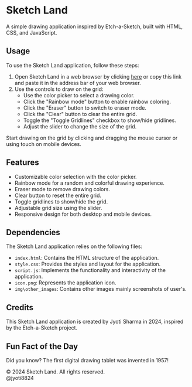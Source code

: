# Sketch Land

A simple drawing application inspired by Etch-a-Sketch, built with HTML, CSS, and JavaScript.

## Usage

To use the Sketch Land application, follow these steps:

1. Open Sketch Land in a web browser by clicking [here](https://github.com/jyoti8824/SketchLand.git) or copy this link and paste it in the address bar of your web browser.
2. Use the controls to draw on the grid:
   - Use the color picker to select a drawing color.
   - Click the "Rainbow mode" button to enable rainbow coloring.
   - Click the "Eraser" button to switch to eraser mode.
   - Click the "Clear" button to clear the entire grid.
   - Toggle the "Toggle Gridlines" checkbox to show/hide gridlines.
   - Adjust the slider to change the size of the grid.

Start drawing on the grid by clicking and dragging the mouse cursor or using touch on mobile devices.

## Features

- Customizable color selection with the color picker.
- Rainbow mode for a random and colorful drawing experience.
- Eraser mode to remove drawing colors.
- Clear button to reset the entire grid.
- Toggle gridlines to show/hide the grid.
- Adjustable grid size using the slider.
- Responsive design for both desktop and mobile devices.

## Dependencies

The Sketch Land application relies on the following files:

- `index.html`: Contains the HTML structure of the application.
- `style.css`: Provides the styles and layout for the application.
- `script.js`: Implements the functionality and interactivity of the application.
- `icon.png`: Represents the application icon.
- `img\other_images`: Contains other images mainly screenshots of user's.


## Credits

This Sketch Land application is created by Jyoti Sharma in 2024, inspired by the Etch-a-Sketch project.

## Fun Fact of the Day

Did you know? The first digital drawing tablet was invented in 1957!

© 2024 Sketch Land. All rights reserved.  
@jyoti8824